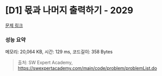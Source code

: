 # [D1] 몫과 나머지 출력하기 - 2029 

[문제 링크](https://swexpertacademy.com/main/code/problem/problemDetail.do?contestProbId=AV5QGNvKAtEDFAUq) 

### 성능 요약

메모리: 20,064 KB, 시간: 129 ms, 코드길이: 358 Bytes



> 출처: SW Expert Academy, https://swexpertacademy.com/main/code/problem/problemList.do